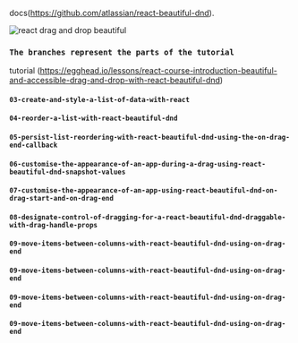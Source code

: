 docs(https://github.com/atlassian/react-beautiful-dnd). <br>

![react drag and drop beautiful](https://user-images.githubusercontent.com/2182637/53611918-54c1ff80-3c24-11e9-9917-66ac3cef513d.png)

### `The branches represent the parts of the tutorial`
tutorial (https://egghead.io/lessons/react-course-introduction-beautiful-and-accessible-drag-and-drop-with-react-beautiful-dnd)

#### `03-create-and-style-a-list-of-data-with-react`
#### `04-reorder-a-list-with-react-beautiful-dnd`
#### `05-persist-list-reordering-with-react-beautiful-dnd-using-the-on-drag-end-callback`
#### `06-customise-the-appearance-of-an-app-during-a-drag-using-react-beautiful-dnd-snapshot-values`
#### `07-customise-the-appearance-of-an-app-using-react-beautiful-dnd-on-drag-start-and-on-drag-end`
#### `08-designate-control-of-dragging-for-a-react-beautiful-dnd-draggable-with-drag-handle-props`
#### `09-move-items-between-columns-with-react-beautiful-dnd-using-on-drag-end`
#### `09-move-items-between-columns-with-react-beautiful-dnd-using-on-drag-end`
#### `09-move-items-between-columns-with-react-beautiful-dnd-using-on-drag-end`
#### `09-move-items-between-columns-with-react-beautiful-dnd-using-on-drag-end`
